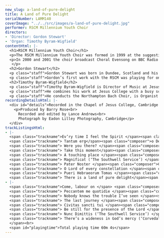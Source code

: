 ```yaml
---
new_slug: a-land-of-pure-delight
title: A Land of Pure Delight
serialNumber: LAMM140
coverImage: "../../src/images/a-land-of-pure-delight.jpg"
performer: RSCM Millennium Youth Choir
directors:
- 'Director: Gordon Stewart'
- 'Organ: Timothy Byram-Wigfield'
contentHtml: |-
  <h1>RSCM Millennium Youth Choir</h1>
  <p>The RSCM Millennium Youth Choir was formed in 1999 at the suggestion of the Archbishop of Canterbury, President of the Royal School of Church Music. There are 38 singers, aged 16 to 23 and selected on merit alone, who meet two or three times per year for courses that culminate in services and concerts. The choir was formed under the direction of Dr Martin Neary and first performed in London at the beginning of the Millennium Celebrations in the presence of Her Majesty the Queen on 1 January 2000. Other engagements have included concerts in York Minster, Guildford Cathedral and Merton College Oxford, and an appearance at the Queen Mother’s 100th birthday celebrations.</p>
  <p>In 2000 and 2001 the choir broadcast Choral Evensong on BBC Radio 3 (from Merton and Exeter Colleges, Oxford). In 2002 Gordon Stewart took over direction of the choir, building on the excellent foundation established by Martin Neary. The choir is supported by the Lambeth Partnership, through which the young singers are able to work with the best directors and tutors and have the benefit of generous bursaries. This recording, the MYC’s first, marks the beginning of Gordon Stewart’s directorship of the choir, and is part of the RSCM’s 75th Anniversary celebrations. The eclectic selection of music ranges from composers of the 16th century to those of the present day, including previously unrecorded and unpublished works.<br>
   </p>
  <h2>Gordon Stewart</h2>
  <p class="staff">Gordon Stewart was born in Dundee, Scotland and his first appointment as organist was at Dundee Methodist Church at the age of 14. Whilst a student at the Royal Manchester College of Music, he studied choirtraining with the then Northern Commissioner of the Royal School of Church Music, Geoffrey Barber, and the organist of Blackburn Cathedral, John Bertalot. Two years of study in Geneva followed, where he was organist and choirmaster of the American Church and assistant organist at the Anglican Church. On his return to the UK, he was first Director of Music at Bowdon Parish Church and then organist of Manchester Cathedral. For several years he was organ tutor and lectured in choirtraining at the Royal Northern College of Music. Now one of the regular musical directors for the BBC Daily Service and television’s Songs of Praise, he also tours as a solo organist and in a trumpet and organ partnership with Anthony Thompson.</p>
  <p class="staff">Gordon’s first work with the RSCM was playing for one day schools for Geoffrey Barber in the early 1970s. This was soon followed by housemastering in Rossall, Bath, Birmingham and York, playing for the Northern Cathedral Singers under John Cooke and directing organists’ courses at Addington Palace. More recently he was Master in Charge of the Manchester Course for three years. In 2001 was awarded a Fellowship of the RSCM for his work in education and religious broadcasting.</p>
  <h2>Timothy Byram-Wigfield</h2>
  <p class="staff">Timothy Byram-Wigfield is Director of Music at Jesus College Cambridge. A former chorister at King’s College, Cambridge, he was Organ Scholar at Christ Church Oxford, before moving to Winchester Cathedral as Sub Organist in 1985. For eight years he was Master of the Music at St Mary’s Cathedral in Edinburgh, before moving to Cambridge in 1999.</p>
  <p class="staff">He combines his work at Jesus College with a busy schedule as an organ recitalist, and has played in France, Australia, Belgium, the USA and Canada. He broadcasts frequently on BBC Radio 3, and has recorded on several labels.</p>
  <p class="staff">He conducts the Northampton Bach Choir, is Organist for the Millennium Youth Choir, and regularly gives workshops for amateur choirs. He is also active as a pianist, arranger and composer.</p>
recordingDetailsHtml: |-
  <div id="details">Recorded in the Chapel of Jesus College, Cambridge on 5th and 6th April 2002, by kind permission of the Master and Fellows of the College.
    <p>Produced by Barry Rose<br>
      Recorded and edited by Lance Andrews<br>
      Photograph by Eadon Lilley Photography, Cambridge</p>
  </div>
trackListingsHtml:
- |-
  <span class="trackname">Ev’ry time I feel the Spirit </span><span class="composer">arr. Bob Chilcott</span><br>
  <span class="trackname"> Tantum erg</span><span class="composer">o Déodat de Séverac</span><br>
  <span class="trackname"> Were you there? </span><span class="composer">arr. Bob Chilcott</span><br>
  <span class="trackname"> Take this moment</span><span class="composer"> John Bell</span><br>
  <span class="trackname"> A touching place </span><span class="composer">John Bell</span><br>
  <span class="trackname"> Magnificat (‘The Southwell Service’) </span><span class="composer">Andrew Carter</span><br>
  <span class="trackname"> Pater Noster </span><span class="composer">Charles Villiers Stanford</span><br>
  <span class="trackname"> O Lord of every constellation </span><span class="composer">Paul Leddington Wright</span><br>
  <span class="trackname"> Pueri Hebraeorum Tomas </span><span class="composer">Luis de Victoria</span><br>
  <span class="trackname"> There is a land of pure delight</span><span class="composer"> Grayston Ives</span>
- |-
  <span class="trackname">Come, labour on </span> <span class="composer">T. Tertius Noble</span><br>
  <span class="trackname"> Peccantem me quotidie </span><span class="composer">Cristobel Morales</span><br>
  <span class="trackname"> Nobody knows the trouble I’ve seen </span><span class="composer">arr. Bob Chilcott</span><br>
  <span class="trackname"> The last journey </span><span class="composer">John Bell</span><br>
  <span class="trackname"> Civitas sancti tui </span><span class="composer">William Byrd</span><br>
  <span class="trackname"> Be still for the presence of the Lord </span><span class="composer">arr. Robert Ramskill</span><br>
  <span class="trackname"> Nunc Dimittis (‘The Southwell Service’) </span><span class="composer"> Andrew Carter</span><br>
  <span class="trackname"> There’s a wideness in God’s mercy (‘Corvedale’)</span><span class="composer"> Maurice Bevan<br>
  </span><br>
  <span id="playingtime">Total playing time 60m 4s</span>
---
```


